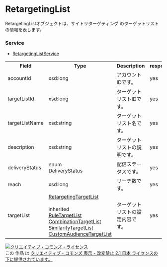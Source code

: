 # RetargetingList
RetargetingListオブジェクトは、サイトリターゲティング のターゲットリストの情報を表します。
### Service
+ [RetargetingListService](../services/RetargetingListService.md)

<table>
 <tr>
  <th>Field</th>
  <th>Type</th>
  <th>Description</th>
  <th>response</th>
  <th>get</th>
  <th>add</th>
  <th>set</th>
  <th>remove</th>
 </tr>
 <tr>
  <td>accountId</td>
  <td>xsd:long</td>
  <td>アカウントIDです。</td>
  <td>yes</td>
  <td>-</td>
  <td>-</td>
  <td>-</td>
  <td>-</td>
 </tr>
  <tr>
  <td>targetListId</td>
  <td>xsd:long</td>
  <td>ターゲットリストIDです。</td>
  <td>yes</td>
  <td>-</td>
  <td>-</td>
  <td>Requirement<br>NonUpdatable</td>
  <td>Requirement<br>NonUpdatable</td>
 </tr>
  <tr>
  <td>targetListName</td>
  <td>xsd:string</td>
  <td>ターゲットリスト名です。</td>
  <td>yes</td>
  <td>-</td>
  <td>Requirement</td>
  <td>Optional<br>Updatable</td>
  <td>-</td>
 </tr>
  <tr>
  <td>description</td>
  <td>xsd:string</td>
  <td>ターゲットリストの説明です。</td>
  <td>yes</td>
  <td>-</td>
  <td>Optional</td>
  <td>Optional<br>Updatable</td>
  <td>-</td>
 </tr>
 <tr>
  <td>deliveryStatus</td>
  <td>enum<br><a href="./DeliveryStatus.md">DeliveryStatus</a></td>
  <td>配信ステータスです。</td>
  <td>yes</td>
  <td>-</td>
  <td>-</td>
  <td>-</td>
  <td>-</td>
 </tr>
  <tr>
  <td>reach</td>
  <td>xsd:long</td>
  <td>リーチ数です。</td>
  <td>yes</td>
  <td>-</td>
  <td>-</td>
  <td>-</td>
  <td>-</td>
 </tr>
 <tr>
  <td>targetList</td>
  <td><a href="./RetargetingTargetList.md">RetargetingTargetList</a><br><br>inherited<br>
  <a href="./RuleTargetList.md">RuleTargetList</a><br>
  <a href="./CombinationTargetList.md">CombinationTargetList</a><br>
 <a href="./SimilarityTargetList.md">SimilarityTargetList</a><br>
 <a href="./CustomAudienceTargetList.md">CustomAudienceTargetList</a></td>
  <td>ターゲットリストの設定内容です。</td>
  <td>yes</td>
  <td>-</td>
  <td>Requirement</td>
  <td>Optional</td>
  <td>-</td>
 </tr>
</table>


<a rel="license" href="http://creativecommons.org/licenses/by-nd/2.1/jp/"><img alt="クリエイティブ・コモンズ・ライセンス" style="border-width:0" src="https://i.creativecommons.org/l/by-nd/2.1/jp/88x31.png" /></a><br />この 作品 は <a rel="license" href="http://creativecommons.org/licenses/by-nd/2.1/jp/">クリエイティブ・コモンズ 表示 - 改変禁止 2.1 日本 ライセンスの下に提供されています。</a>
